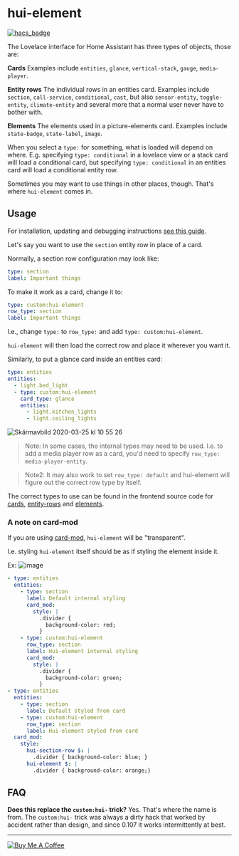 # hui-element

[![hacs_badge](https://img.shields.io/badge/HACS-Default-orange.svg)](https://github.com/custom-components/hacs)

The Lovelace interface for Home Assistant has three types of objects, those are:

**Cards**
Examples include `entities`, `glance`, `vertical-stack`, `gauge`, `media-player`.

**Entity rows**
The individual rows in an entities card. Examples include `section`, `call-service`, `conditional`, `cast`, but also `sensor-entity`, `toggle-entity`, `climate-entity` and several more that a normal user never have to bother with.

**Elements**
The elements used in a picture-elements card. Examples include `state-badge`, `state-label`, `image`.

When you select a `type:` for something, what is loaded will depend on where.
E.g. specifying `type: conditional` in a lovelace view or a stack card will load a conditional card, but specifying `type: conditional` in an entities card will load a conditional entity row.

Sometimes you may want to use things in other places, though. That's where `hui-element` comes in.

## Usage

For installation, updating and debugging instructions [see this guide](https://github.com/thomasloven/hass-config/wiki/Lovelace-Plugins).

Let's say you want to use the `section` entity row in place of a card.

Normally, a section row configuration may look like:

```yaml
type: section
label: Important things
```

To make it work as a card, change it to:

```yaml
type: custom:hui-element
row_type: section
label: Important things
```

I.e., change `type:` to `row_type:` and add `type: custom:hui-element`.

`hui-element` will then load the correct row and place it wherever you want it.

Similarly, to put a glance card inside an entities card:

```yaml
type: entities
entities:
  - light.bed_light
  - type: custom:hui-element
    card_type: glance
    entities:
      - light.kitchen_lights
      - light.ceiling_lights
```

![Skärmavbild 2020-03-25 kl  10 55 26](https://user-images.githubusercontent.com/1299821/77524156-2b0af480-6e87-11ea-8718-b89a57d38dc9.png)

> Note: In some cases, the internal types may need to be used.
> I.e. to add a media player row as a card, you'd need to specify `row_type: media-player-entity`.

> Note2: It may also work to set `row_type: default` and hui-element will figure out the correct row type by itself.

The correct types to use can be found in the frontend source code for [cards](https://github.com/home-assistant/frontend/blob/dev/src/panels/lovelace/create-element/create-card-element.ts), [entity-rows](https://github.com/home-assistant/frontend/blob/dev/src/panels/lovelace/create-element/create-row-element.ts) and [elements](https://github.com/home-assistant/frontend/blob/dev/src/panels/lovelace/create-element/create-hui-element.ts).

### A note on card-mod

If you are using [card-mod](https://github.com/thomasloven/lovelace-card-mod), `hui-element` will be "transparent".

I.e. styling `hui-element` itself should be as if styling the element inside it.

Ex:
![image](https://user-images.githubusercontent.com/1299821/142607774-3676597d-ae67-4731-adac-0ea981683b5e.png)

```yaml
- type: entities
  entities:
    - type: section
      label: Default internal styling
      card_mod:
        style: |
          .divider {
            background-color: red;
          }
    - type: custom:hui-element
      row_type: section
      label: Hui-element internal styling
      card_mod:
        style: |
          .divider {
            background-color: green;
          }
- type: entities
  entities:
    - type: section
      label: Default styled from card
    - type: custom:hui-element
      row_type: section
      label: Hui-element styled from card
  card_mod:
    style:
      hui-section-row $: |
        .divider { background-color: blue; }
      hui-element $: |
        .divider { background-color: orange;}
```

## FAQ

**Does this replace the `custom:hui-` trick?**
Yes. That's where the name is from.
The `custom:hui-` trick was always a dirty hack that worked by accident rather than design, and since 0.107 it works intermittently at best.

---

<a href="https://www.buymeacoffee.com/uqD6KHCdJ" target="_blank"><img src="https://www.buymeacoffee.com/assets/img/custom_images/white_img.png" alt="Buy Me A Coffee" style="height: auto !important;width: auto !important;" ></a>

<!--
```
resources:
  url: /local/hui-element.js
  type: module
```
-->
